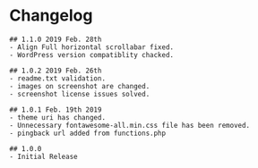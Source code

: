 # Changelog

	## 1.1.0 2019 Feb. 28th
	- Align Full horizontal scrollabar fixed.
	- WordPress version compatiblity chacked.

	## 1.0.2 2019 Feb. 26th
	- readme.txt validation.
	- images on screenshot are changed.
	- screenshot license issues solved.

    ## 1.0.1 Feb. 19th 2019
    - theme uri has changed.
    - Unnecessary fontawesome-all.min.css file has been removed.
    - pingback url added from functions.php

    ## 1.0.0
    - Initial Release